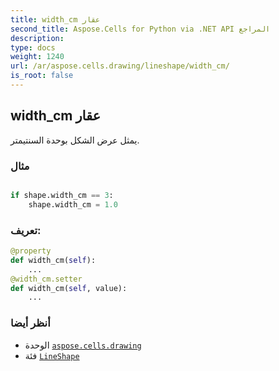 ```yaml
---
title: width_cm عقار
second_title: Aspose.Cells for Python via .NET API المراجع
description:
type: docs
weight: 1240
url: /ar/aspose.cells.drawing/lineshape/width_cm/
is_root: false
---
```

##  width_cm عقار

يمثل عرض الشكل بوحدة السنتيمتر.

###  مثال

```python

if shape.width_cm == 3:
    shape.width_cm = 1.0

```
###  تعريف:
```python
@property
def width_cm(self):
    ...
@width_cm.setter
def width_cm(self, value):
    ...
```

###  أنظر أيضا
* الوحدة [`aspose.cells.drawing`](../../)
* فئة [`LineShape`](/cells/python-net/ar/aspose.cells.drawing/lineshape)
